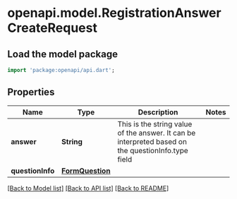 # openapi.model.RegistrationAnswerCreateRequest

## Load the model package
```dart
import 'package:openapi/api.dart';
```

## Properties
Name | Type | Description | Notes
------------ | ------------- | ------------- | -------------
**answer** | **String** | This is the string value of the answer. It can be interpreted based on the questionInfo.type field | 
**questionInfo** | [**FormQuestion**](FormQuestion.md) |  | 

[[Back to Model list]](../README.md#documentation-for-models) [[Back to API list]](../README.md#documentation-for-api-endpoints) [[Back to README]](../README.md)


